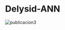 # Delysid-ANN


![publicacion3](https://user-images.githubusercontent.com/23446483/46122653-84855b00-c1df-11e8-919b-5c19c9cf759b.jpg)
